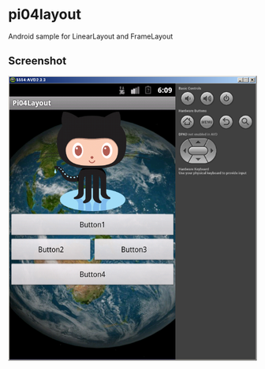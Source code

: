 pi04layout
==========

Android sample for LinearLayout and FrameLayout

Screenshot
----------

![screenshot](https://raw.githubusercontent.com/android-samples/pi04layout/master/screenshots/screenshot.png)
